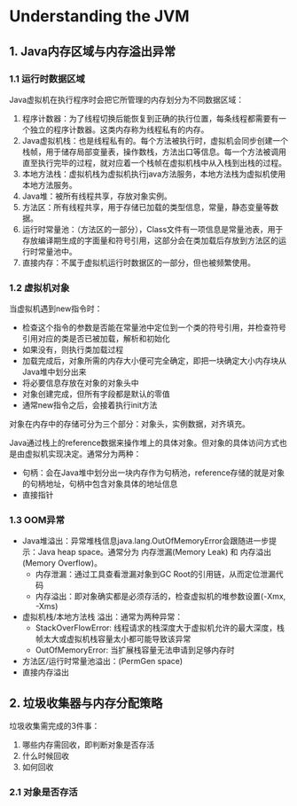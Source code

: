 # Understanding the JVM

## 1. Java内存区域与内存溢出异常

### 1.1 运行时数据区域

Java虚拟机在执行程序时会把它所管理的内存划分为不同数据区域：

1. 程序计数器：为了线程切换后能恢复到正确的执行位置，每条线程都需要有一个独立的程序计数器。这类内存称为线程私有的内存。
2. Java虚拟机栈：也是线程私有的。每个方法被执行时，虚拟机会同步创建一个栈帧，用于储存局部变量表，操作数栈，方法出口等信息。每一个方法被调用直至执行完毕的过程，就对应着一个栈帧在虚拟机栈中从入栈到出栈的过程。
3. 本地方法栈：虚拟机栈为虚拟机执行java方法服务，本地方法栈为虚拟机使用本地方法服务。
4. Java堆：被所有线程共享，存放对象实例。
5. 方法区：所有线程共享，用于存储已加载的类型信息，常量，静态变量等数据。
6. 运行时常量池：（方法区的一部分），Class文件有一项信息是常量池表，用于存放编译期生成的字面量和符号引用，这部分会在类加载后存放到方法区的运行时常量池中。
7. 直接内存：不属于虚拟机运行时数据区的一部分，但也被频繁使用。

### 1.2 虚拟机对象

当虚拟机遇到new指令时：

- 检查这个指令的参数是否能在常量池中定位到一个类的符号引用，并检查符号引用对应的类是否已被加载，解析和初始化
- 如果没有，则执行类加载过程
- 加载完成后，对象所需的内存大小便可完全确定，即把一块确定大小内存块从Java堆中划分出来
- 将必要信息存放在对象的对象头中
- 对象创建完成，但所有字段都是默认的零值
- 通常new指令之后，会接着执行init方法

对象在内存中的存储可分为三个部分：对象头，实例数据，对齐填充。

Java通过栈上的reference数据来操作堆上的具体对象。但对象的具体访问方式也是由虚拟机实现决定。通常分为两种：

- 句柄：会在Java堆中划分出一块内存作为句柄池，reference存储的就是对象的句柄地址，句柄中包含对象具体的地址信息
- 直接指针

### 1.3 OOM异常

- Java堆溢出：异常堆栈信息java.lang.OutOfMemoryError会跟随进一步提示：Java heap space。通常分为 内存泄漏(Memory Leak) 和 内存溢出(Memory Overflow)。
  - 内存泄漏：通过工具查看泄漏对象到GC Root的引用链，从而定位泄漏代码
  - 内存溢出：即对象确实都是必须存活的，检查虚拟机的堆参数设置(-Xmx, -Xms)
- 虚拟机栈/本地方法栈 溢出：通常为两种异常：
  - StackOverFlowError: 线程请求的栈深度大于虚拟机允许的最大深度，栈帧太大或虚拟机栈容量太小都可能导致该异常
  - OutOfMemoryError: 当扩展栈容量无法申请到足够内存时
- 方法区/运行时常量池溢出：(PermGen space)
- 直接内存溢出

## 2. 垃圾收集器与内存分配策略

垃圾收集需完成的3件事：

1. 哪些内存需回收，即判断对象是否存活
2. 什么时候回收
3. 如何回收

### 2.1 对象是否存活




